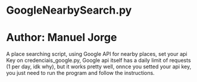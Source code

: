 # GoogleNearbySearch.py
# Author: Manuel Jorge
A place searching script, using Google API for nearby places, set your api Key on credenciais_google.py, Google api itself has a daily limit of requests (1 per day, idk why), but it works pretty well, onnce you setted your api key, you just need to run the program and follow the instructions. 

